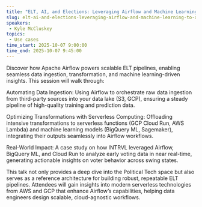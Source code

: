 ```yaml
---
title: "ELT, AI, and Elections: Leveraging Airflow and Machine Learning to Analyze Voting Behavior at INTRVL"
slug: elt-ai-and-elections-leveraging-airflow-and-machine-learning-to-analyze-voting-behavior-at-intrvl
speakers:
 - Kyle McCluskey
topics:
 - Use cases
time_start: 2025-10-07 9:00:00
time_end: 2025-10-07 9:45:00
---
```


Discover how Apache Airflow powers scalable ELT pipelines, enabling seamless data ingestion, transformation, and machine learning-driven insights. This session will walk through:

Automating Data Ingestion: Using Airflow to orchestrate raw data ingestion from third-party sources into your data lake (S3, GCP), ensuring a steady pipeline of high-quality training and prediction data.

Optimizing Transformations with Serverless Computing: Offloading intensive transformations to serverless functions (GCP Cloud Run, AWS Lambda) and machine learning models (BigQuery ML, Sagemaker), integrating their outputs seamlessly into Airflow workflows.

Real-World Impact: A case study on how INTRVL leveraged Airflow, BigQuery ML, and Cloud Run to analyze early voting data in near real-time, generating actionable insights on voter behavior across swing states.

This talk not only provides a deep dive into the Political Tech space but also serves as a reference architecture for building robust, repeatable ELT pipelines. Attendees will gain insights into modern serverless technologies from AWS and GCP that enhance Airflow’s capabilities, helping data engineers design scalable, cloud-agnostic workflows.